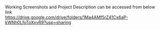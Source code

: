 
Working Screenshots and Project Description can be accessed from below link <br>
https://drive.google.com/drive/folders/1Ma4AMf5rZ41Cx6aP-kWNh0LfoToXxyR9?usp=sharing
